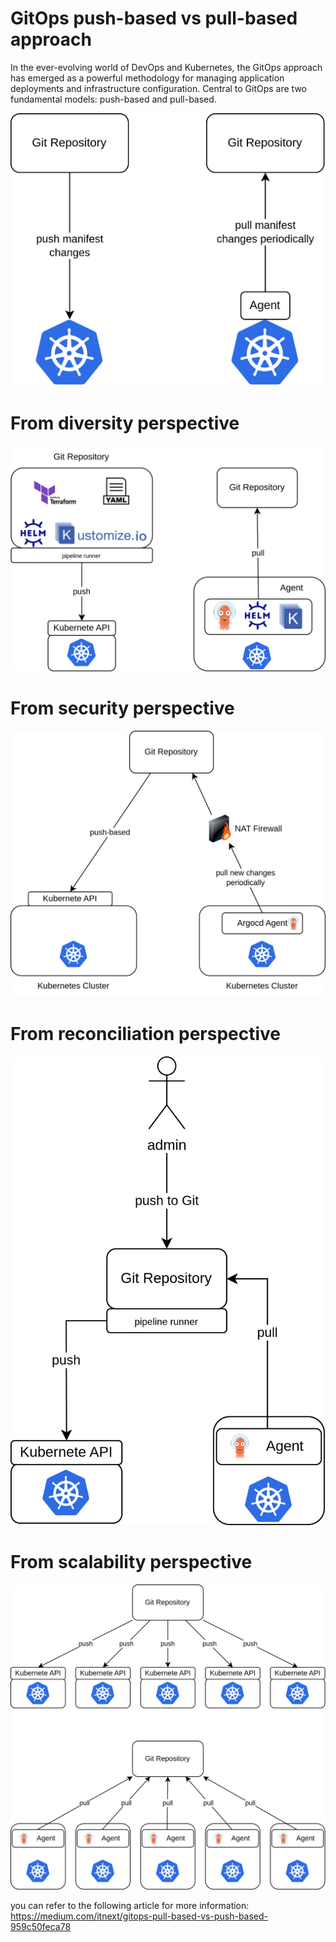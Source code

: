 # GitOps push-based vs pull-based approach
In the ever-evolving world of DevOps and Kubernetes, the GitOps approach has emerged as a powerful methodology for managing application deployments and infrastructure configuration. Central to GitOps are two fundamental models: push-based and pull-based.

<p align="center">
  <img src="pictures/push-vs-pull.png?raw=true" />
</p>

# From diversity perspective
<p align="center">
  <img src="pictures/push-vs-pull-diversity.png?raw=true" />
</p>

# From security perspective
<p align="center">
  <img src="pictures/push-vs-pull-security.png?raw=true" />
</p>

# From reconciliation perspective
<p align="center">
  <img src="pictures/push-vs-pull-reconciliation.png?raw=true" />
</p>

# From scalability perspective
<p align="center">
  <img src="pictures/push-vs-pull-scalability.png?raw=true" />
</p>

you can refer to the following article for more information:
https://medium.com/itnext/gitops-pull-based-vs-push-based-959c50feca78
